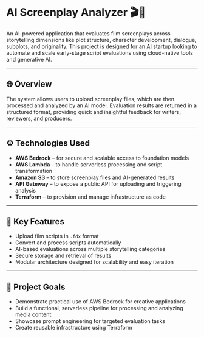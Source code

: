 # AI Screenplay Analyzer 🎬🤖

An AI-powered application that evaluates film screenplays across storytelling dimensions like plot structure, character development, dialogue, subplots, and originality.
This project is designed for an AI startup looking to automate and scale early-stage script evaluations using cloud-native tools and generative AI.

---

## 🌐 Overview
The system allows users to upload screenplay files, which are then processed and analyzed by an AI model. Evaluation results are returned in a structured format, providing quick and insightful feedback for writers, reviewers, and producers.

---

## ⚙️ Technologies Used
- **AWS Bedrock** – for secure and scalable access to foundation models
- **AWS Lambda** – to handle serverless processing and script transformation
- **Amazon S3** – to store screenplay files and AI-generated results
- **API Gateway** – to expose a public API for uploading and triggering analysis
- **Terraform** – to provision and manage infrastructure as code

---

## 📌 Key Features
- Upload film scripts in `.fdx` format
- Convert and process scripts automatically
- AI-based evaluations across multiple storytelling categories
- Secure storage and retrieval of results
- Modular architecture designed for scalability and easy iteration

---

## 📁 Project Goals
- Demonstrate practical use of AWS Bedrock for creative applications
- Build a functional, serverless pipeline for processing and analyzing media content
- Showcase prompt engineering for targeted evaluation tasks
- Create reusable infrastructure using Terraform
